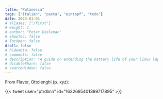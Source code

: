 ```yaml
---
title: "Putanesca"
tags: ["italian", "pasta", "eintopf", "todo"]
date: 2023-01-01
# aliases: ["/first"]
# weight: 1
# author: "Peter Dieleman"
# showToc: false
# TocOpen: false
draft: false
# hidemeta: false
# comments: false
# description: "A guide on extending the battery life of your linux laptop"
# disableShare: false
# searchHidden: false
---
```


From Flavor, Ottolenghi (p. xyz):

{{< tweet user="ptrdlmn" id="1622695401399717895" >}}
